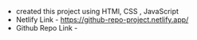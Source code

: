 - created this project using HTMl, CSS , JavaScript
- Netlify Link - https://github-repo-project.netlify.app/
- Github Repo Link - 
